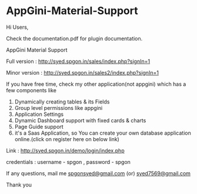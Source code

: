 # AppGini-Material-Support

Hi Users,

 Check the documentation.pdf for plugin documentation.
 
 AppGini Material Support
 
   Full version  : http://syed.spgon.in/sales/index.php?signIn=1
   
   Minor version : http://syed.spgon.in/sales2/index.php?signIn=1
 
 If you have free time, check my other application(not appgini) which has a few components like
 
  1. Dynamically creating tables & its Fields
  2. Group level permissions like appgini
  3. Application Settings
  4. Dynamic Dashboard support with fixed cards & charts
  5. Page Guide support
  6. it's a Saas Application, so You can create your own database application online.(click on register here on below link)
  
   Link : http://syed.spgon.in/demo/login/index.php
   
   credentials : username - spgon , password - spgon
   
   If any questions, mail me spgonsyed@gmail.com (or) syed7569@gmail.com
  
   Thank you
